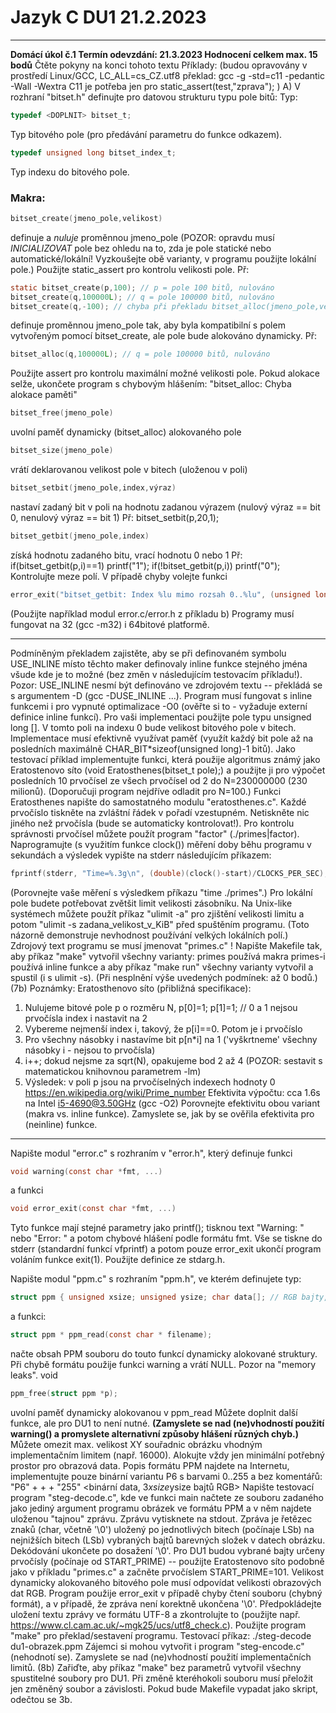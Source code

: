 # Jazyk C DU1 21.2.2023 

---
**Domácí úkol č.1 
Termín odevzdání: 21.3.2023 
Hodnocení celkem max. 15 bodů** 
Čtěte pokyny na konci tohoto textu Příklady: (budou opravovány v prostředí Linux/GCC, LC_ALL=cs_CZ.utf8 překlad: gcc -g -std=c11 -pedantic -Wall -Wextra C11 je potřeba jen pro static_assert(test,"zprava"); ) 
A) V rozhraní "bitset.h" definujte pro datovou strukturu typu pole bitů: Typ: 
```c
typedef <DOPLNIT> bitset_t;
``` 
Typ bitového pole (pro předávání parametru do funkce odkazem). 
```c
typedef unsigned long bitset_index_t;
```
Typ indexu do bitového pole. 
### Makra: 
```c
bitset_create(jmeno_pole,velikost)
```
definuje a _nuluje_ proměnnou jmeno_pole (POZOR: opravdu musí _INICIALIZOVAT_ pole bez ohledu na to, zda je pole statické nebo automatické/lokální! Vyzkoušejte obě varianty, v programu použijte lokální pole.) Použijte static_assert pro kontrolu velikosti pole. Př: 
```c
static bitset_create(p,100); // p = pole 100 bitů, nulováno
bitset_create(q,100000L); // q = pole 100000 bitů, nulováno 
bitset_create(q,-100); // chyba při překladu bitset_alloc(jmeno_pole,velikost)
```
definuje proměnnou jmeno_pole tak, aby byla kompatibilní s polem vytvořeným pomocí bitset_create, ale pole bude alokováno dynamicky. Př: 
```c
bitset_alloc(q,100000L); // q = pole 100000 bitů, nulováno
```
Použijte assert pro kontrolu maximální možné velikosti pole. Pokud alokace selže, ukončete program s chybovým hlášením: "bitset_alloc: Chyba alokace paměti" 
```c
bitset_free(jmeno_pole)
```
uvolní paměť dynamicky (bitset_alloc) alokovaného pole 
```c
bitset_size(jmeno_pole) 
```
vrátí deklarovanou velikost pole v bitech (uloženou v poli) 
```c
bitset_setbit(jmeno_pole,index,výraz)
```
nastaví zadaný bit v poli na hodnotu zadanou výrazem (nulový výraz == bit 0, nenulový výraz == bit 1) Př: bitset_setbit(p,20,1); 
```c
bitset_getbit(jmeno_pole,index)
```
získá hodnotu zadaného bitu, vrací hodnotu 0 nebo 1 Př: if(bitset_getbit(p,i)\=\=1) printf("1"); if(!bitset_getbit(p,i)) printf("0"); Kontrolujte meze polí. V případě chyby volejte funkci 
```c
error_exit("bitset_getbit: Index %lu mimo rozsah 0..%lu", (unsigned long)index, (unsigned long)mez)
```
(Použijte například modul error.c/error.h z příkladu b) Programy musí fungovat na 32 (gcc -m32) i 64bitové platformě. 

---
Podmíněným překladem zajistěte, aby se při definovaném symbolu USE_INLINE místo těchto maker definovaly inline funkce stejného jména všude kde je to možné (bez změn v následujícím testovacím příkladu!). Pozor: USE_INLINE nesmí být definováno ve zdrojovém textu -- překládá se s argumentem -D (gcc -DUSE_INLINE ...). Program musí fungovat s inline funkcemi i pro vypnuté optimalizace -O0 (ověřte si to - vyžaduje externí definice inline funkcí). Pro vaši implementaci použijte pole typu unsigned long \[\]. 
V tomto poli na indexu 0 bude velikost bitového pole v bitech. Implementace musí efektivně využívat paměť (využít každý bit pole až na posledních maximálně CHAR_BIT*sizeof(unsigned long)-1 bitů). 
Jako testovací příklad implementujte funkci, která použije algoritmus známý jako Eratostenovo síto (void Eratosthenes(bitset_t pole);) a použijte ji pro výpočet posledních 10 prvočísel ze všech prvočísel od 2 do N=230000000 (230 milionů). 
(Doporučuji program nejdříve odladit pro N=100.) Funkci Eratosthenes napište do samostatného modulu "eratosthenes.c". 
Každé prvočíslo tiskněte na zvláštní řádek v pořadí vzestupném. 
Netiskněte nic jiného než prvočísla (bude se automaticky kontrolovat!). 
Pro kontrolu správnosti prvočísel můžete použít program "factor" (./primes|factor). Naprogramujte (s využitím funkce clock()) měření doby běhu programu v sekundách a výsledek vypište na stderr následujícím příkazem: 
```c
fprintf(stderr, "Time=%.3g\n", (double)(clock()-start)/CLOCKS_PER_SEC);
```
(Porovnejte vaše měření s výsledkem příkazu "time ./primes".) Pro lokální pole budete potřebovat zvětšit limit velikosti zásobníku. 
Na Unix-like systémech můžete použít příkaz "ulimit -a" pro zjištění velikosti limitu a potom "ulimit -s zadana_velikost_v_KiB" před spuštěním programu. (Toto názorně demonstruje nevhodnost používání velkých lokálních polí.) Zdrojový text programu se musí jmenovat "primes.c" ! Napište Makefile tak, aby příkaz "make" vytvořil všechny varianty: primes používá makra primes-i používá inline funkce a aby příkaz "make run" všechny varianty vytvořil a spustil (i s ulimit -s). (Při nesplnění výše uvedených podmínek: až 0 bodů.) (7b) Poznámky: Eratosthenovo síto (přibližná specifikace): 
1) Nulujeme bitové pole p o rozměru N, p[0]=1; p[1]=1; // 0 a 1 nejsou prvočísla index i nastavit na 2 
2) Vybereme nejmenší index i, takový, že p[i]\=\=0. Potom je i prvočíslo 
3) Pro všechny násobky i nastavíme bit p[n*i] na 1 ('vyškrtneme' všechny násobky i - nejsou to prvočísla) 
4) i++; dokud nejsme za sqrt(N), opakujeme bod 2 až 4 (POZOR: sestavit s matematickou knihovnou parametrem -lm) 
5) Výsledek: v poli p jsou na prvočíselných indexech hodnoty 0 https://en.wikipedia.org/wiki/Prime_number Efektivita výpočtu: cca 1.6s na Intel i5-4690@3.50GHz (gcc -O2) Porovnejte efektivitu obou variant (makra vs. inline funkce). Zamyslete se, jak by se ověřila efektivita pro (neinline) funkce.
---
Napište modul "error.c" s rozhraním v "error.h", který definuje funkci 
```c
void warning(const char *fmt, ...)
```
a funkci 
```c
void error_exit(const char *fmt, ...)
```
Tyto funkce mají stejné parametry jako printf(); tisknou text "Warning: " nebo "Error: " a potom chybové hlášení podle formátu fmt. 
Vše se tiskne do stderr (standardní funkcí vfprintf) a potom pouze error_exit ukončí program voláním funkce exit(1). Použijte definice ze stdarg.h. 

Napište modul "ppm.c" s rozhraním "ppm.h", ve kterém definujete typ: 
```c
struct ppm { unsigned xsize; unsigned ysize; char data[]; // RGB bajty, celkem 3*xsize*ysize }; 
```
a funkci:
```c
struct ppm * ppm_read(const char * filename);
```
načte obsah PPM souboru do touto funkcí dynamicky alokované struktury. 
Při chybě formátu použije funkci warning a vrátí NULL. Pozor na "memory leaks". void 
```c 
ppm_free(struct ppm *p);
```
uvolní paměť dynamicky alokovanou v ppm_read Můžete doplnit další funkce, ale pro DU1 to není nutné.
**(Zamyslete se nad (ne)vhodností použití warning() a promyslete alternativní způsoby hlášení různých chyb.)** 
Můžete omezit max. velikost XY souřadnic obrázku vhodným implementačním limitem (např. 16000). 
Alokujte vždy jen minimální potřebný prostor pro obrazová data. Popis formátu PPM najdete na Internetu, implementujte pouze binární variantu P6 s barvami 0..255 a bez komentářů: "P6" 
<ws>+ <xsizetxt> <ws>+ <ysizetxt> <ws>+
"255" <ws> <binární data, 3*xsize*ysize bajtů RGB> <EOF> 
Napište testovací program "steg-decode.c", kde ve funkci main načtete ze souboru zadaného jako jediný argument programu obrázek ve formátu PPM a v něm najdete uloženou "tajnou" zprávu. 
Zprávu vytisknete na stdout. Zpráva je řetězec znaků (char, včetně '\0') uložený po jednotlivých bitech (počínaje LSb) na nejnižších bitech (LSb) vybraných bajtů barevných složek v datech obrázku. Dekódování ukončete po dosažení '\0'. 
Pro DU1 budou vybrané bajty určeny prvočísly (počínaje od START_PRIME) -- použijte Eratostenovo síto podobně jako v příkladu "primes.c" a začněte prvočíslem START_PRIME=101. 
Velikost dynamicky alokovaného bitového pole musí odpovídat velikosti obrazových dat RGB. Program použije error_exit v případě chyby čtení souboru (chybný formát), a v případě, že zpráva není korektně ukončena '\0'. 
Předpokládejte uložení textu zprávy ve formátu UTF-8 a zkontrolujte to (použijte např. https://www.cl.cam.ac.uk/~mgk25/ucs/utf8_check.c). 
Použijte program "make" pro překlad/sestavení programu. Testovací příkaz: ./steg-decode du1-obrazek.ppm Zájemci si mohou vytvořit i program "steg-encode.c" (nehodnotí se). Zamyslete se nad (ne)vhodností použití implementačních limitů. 
(8b) Zařiďte, aby příkaz "make" bez parametrů vytvořil všechny spustitelné soubory pro DU1. Při změně kteréhokoli souboru musí přeložit jen změněný soubor a závislosti. Pokud bude Makefile vypadat jako skript, odečtou se 3b.
